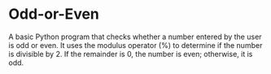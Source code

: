 # Odd-or-Even
A basic Python program that checks whether a number entered by the user is odd or even. It uses the modulus operator (%) to determine if the number is divisible by 2. If the remainder is 0, the number is even; otherwise, it is odd.
